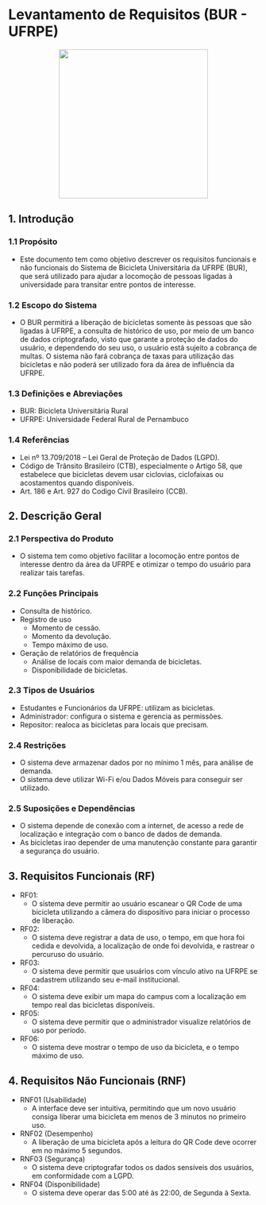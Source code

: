 # Levantamento de Requisitos (BUR - UFRPE)

<div align="center">
  <img src="https://github.com/user-attachments/assets/e2f35a68-8bef-4bce-95d3-74dcd45e9a95"
      width="300"
      height="300"
      >
</div>

## 1. Introdução
### 1.1 Propósito
- Este documento tem como objetivo descrever os requisitos funcionais e não funcionais do Sistema de Bicicleta Universitária da UFRPE (BUR), que será utilizado para ajudar a locomoção de pessoas ligadas à universidade para transitar entre pontos de interesse.
### 1.2 Escopo do Sistema
- O BUR permitirá a liberação de bicicletas somente às pessoas que são ligadas à UFRPE, a consulta de histórico de uso, por meio de um banco de dados criptografado, visto que garante a proteção de dados do usuário, e dependendo do seu uso, o usuário está sujeito a cobrança de multas. O sistema não fará cobrança de taxas para utilização das bicicletas e não poderá ser utilizado fora da área de influência da UFRPE.
### 1.3 Definições e Abreviações
- BUR: Bicicleta Universitária Rural
- UFRPE: Universidade Federal Rural de Pernambuco
### 1.4 Referências
- Lei nº 13.709/2018 – Lei Geral de Proteção de Dados (LGPD).
- Código de Trânsito Brasileiro (CTB), especialmente o Artigo 58, que estabelece que bicicletas devem usar ciclovias, ciclofaixas ou acostamentos quando disponíveis.
- Art. 186 e Art. 927 do Codigo Cívil Brasileiro (CCB).
## 2. Descrição Geral
### 2.1 Perspectiva do Produto
- O sistema tem como objetivo facilitar a locomoção entre pontos de interesse dentro da área da UFRPE e otimizar o tempo do usuário para realizar tais tarefas.  
### 2.2 Funções Principais
- Consulta de histórico.
- Registro de uso
	- Momento de cessão.
   	- Momento da devolução.
   	- Tempo máximo de uso.
- Geração de relatórios de frequência
	- Análise de locais com maior demanda de bicicletas.
	- Disponibilidade de bicicletas.
### 2.3 Tipos de Usuários
- Estudantes e Funcionários da UFRPE: utilizam as bicicletas.
- Administrador: configura o sistema e gerencia as permissões.
- Repositor: realoca as bicicletas para locais que precisam.
### 2.4 Restrições
- O sistema deve armazenar dados por no mínimo 1 mês, para análise de demanda.
- O sistema deve utilizar Wi-Fi e/ou Dados Móveis para conseguir ser utilizado.
### 2.5 Suposições e Dependências
- O sistema depende de conexão com a internet, de acesso a rede de localização e integração com o banco de dados de demanda.
- As bicicletas irao depender de uma manutenção constante para garantir a segurança do usuário.
## 3. Requisitos Funcionais (RF)
- RF01:
  	- O sistema deve permitir ao usuário escanear o QR Code de uma bicicleta utilizando a câmera do dispositivo para iniciar o processo de liberação.
- RF02:
  	- O sistema deve registrar a data de uso, o tempo, em que hora foi cedida e devolvida, a localização de onde foi devolvida, e rastrear o percuruso do usuário.
- RF03:
  	- O sistema deve permitir que usuários com vínculo ativo na UFRPE se cadastrem utilizando seu e-mail institucional.
- RF04:
  	- O sistema deve exibir um mapa do campus com a localização em tempo real das bicicletas disponíveis.
- RF05:
  	- O sistema deve permitir que o administrador visualize relatórios de uso por período.
- RF06:
  	- O sistema deve mostrar o tempo de uso da bicicleta, e o tempo máximo de uso.


## 4. Requisitos Não Funcionais (RNF)
- RNF01 (Usabilidade)
	- A interface deve ser intuitiva, permitindo que um novo usuário consiga liberar uma bicicleta em menos de 3 minutos no primeiro uso.
- RNF02 (Desempenho)
  	- A liberação de uma bicicleta após a leitura do QR Code deve ocorrer em no máximo 5 segundos.
- RNF03 (Segurança)
  	- O sistema deve criptografar todos os dados sensíveis dos usuários, em conformidade com a LGPD.
- RNF04 (Disponibilidade)
  	- O sistema deve operar das 5:00 até às 22:00, de Segunda à Sexta.



